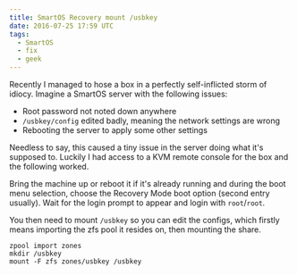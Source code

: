 ```yaml
---
title: SmartOS Recovery mount /usbkey
date: 2016-07-25 17:59 UTC
tags:
  - SmartOS
  - fix
  - geek
---
```


Recently I managed to hose a box in a perfectly self-inflicted storm of idiocy. Imagine a SmartOS server with the following issues:

* Root password not noted down anywhere
* `/usbkey/config` edited badly, meaning the network settings are wrong
* Rebooting the server to apply some other settings

Needless to say, this caused a tiny issue in the server doing what it's supposed to. Luckily I had access to a KVM remote console for the box and the following worked.

Bring the machine up or reboot it if it's already running and during the boot menu selection, choose the Recovery Mode boot option (second entry usually). Wait for the login prompt to appear and login with `root`/`root`.

You then need to mount `/usbkey` so you can edit the configs, which firstly means importing the zfs pool it resides on, then mounting the share.

```shell
zpool import zones
mkdir /usbkey
mount -F zfs zones/usbkey /usbkey
```
